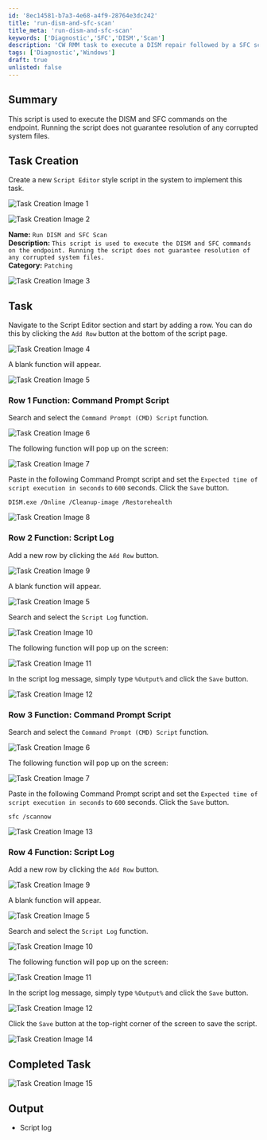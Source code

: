 ```yaml
---
id: '8ec14581-b7a3-4e68-a4f9-28764e3dc242'
title: 'run-dism-and-sfc-scan'
title_meta: 'run-dism-and-sfc-scan'
keywords: ['Diagnostic','SFC','DISM','Scan']
description: 'CW RMM task to execute a DISM repair followed by a SFC scan. This can be used to fix any potential corruptions'
tags: ['Diagnostic','Windows']
draft: true
unlisted: false
---
```


## Summary

This script is used to execute the DISM and SFC commands on the endpoint. Running the script does not guarantee resolution of any corrupted system files.

## Task Creation

Create a new `Script Editor` style script in the system to implement this task.

![Task Creation Image 1](../../../static/img/run-dism-and-sfc-scan/image_1.png)

![Task Creation Image 2](../../../static/img/run-dism-and-sfc-scan/image_2.png)

**Name:** `Run DISM and SFC Scan`  \
**Description:** `This script is used to execute the DISM and SFC commands on the endpoint. Running the script does not guarantee resolution of any corrupted system files.`  \
**Category:** `Patching`  

![Task Creation Image 3](../../../static/img/run-dism-and-sfc-scan/image_3.png)

## Task

Navigate to the Script Editor section and start by adding a row. You can do this by clicking the `Add Row` button at the bottom of the script page.

![Task Creation Image 4](../../../static/img/run-dism-and-sfc-scan/image_4.png)

A blank function will appear.

![Task Creation Image 5](../../../static/img/run-dism-and-sfc-scan/image_5.png)

### Row 1 Function: Command Prompt Script

Search and select the `Command Prompt (CMD) Script` function.

![Task Creation Image 6](../../../static/img/run-dism-and-sfc-scan/image_6.png)

The following function will pop up on the screen:

![Task Creation Image 7](../../../static/img/run-dism-and-sfc-scan/image_7.png)

Paste in the following Command Prompt script and set the `Expected time of script execution in seconds` to `600` seconds. Click the `Save` button.

```
DISM.exe /Online /Cleanup-image /Restorehealth
```

![Task Creation Image 8](../../../static/img/run-dism-and-sfc-scan/image_8.png)

### Row 2 Function: Script Log

Add a new row by clicking the `Add Row` button.

![Task Creation Image 9](../../../static/img/run-dism-and-sfc-scan/image_9.png)

A blank function will appear.

![Task Creation Image 5](../../../static/img/run-dism-and-sfc-scan/image_5.png)

Search and select the `Script Log` function.

![Task Creation Image 10](../../../static/img/run-dism-and-sfc-scan/image_10.png)

The following function will pop up on the screen:

![Task Creation Image 11](../../../static/img/run-dism-and-sfc-scan/image_11.png)

In the script log message, simply type `%Output%` and click the `Save` button.

![Task Creation Image 12](../../../static/img/run-dism-and-sfc-scan/image_12.png)

### Row 3 Function: Command Prompt Script

Search and select the `Command Prompt (CMD) Script` function.

![Task Creation Image 6](../../../static/img/run-dism-and-sfc-scan/image_6.png)

The following function will pop up on the screen:

![Task Creation Image 7](../../../static/img/run-dism-and-sfc-scan/image_7.png)

Paste in the following Command Prompt script and set the `Expected time of script execution in seconds` to `600` seconds. Click the `Save` button.

```
sfc /scannow
```

![Task Creation Image 13](../../../static/img/run-dism-and-sfc-scan/image_13.png)

### Row 4 Function: Script Log

Add a new row by clicking the `Add Row` button.

![Task Creation Image 9](../../../static/img/run-dism-and-sfc-scan/image_9.png)

A blank function will appear.

![Task Creation Image 5](../../../static/img/run-dism-and-sfc-scan/image_5.png)

Search and select the `Script Log` function.

![Task Creation Image 10](../../../static/img/run-dism-and-sfc-scan/image_10.png)

The following function will pop up on the screen:

![Task Creation Image 11](../../../static/img/run-dism-and-sfc-scan/image_11.png)

In the script log message, simply type `%Output%` and click the `Save` button.

![Task Creation Image 12](../../../static/img/run-dism-and-sfc-scan/image_12.png)

Click the `Save` button at the top-right corner of the screen to save the script.

![Task Creation Image 14](../../../static/img/run-dism-and-sfc-scan/image_14.png)

## Completed Task

![Task Creation Image 15](../../../static/img/run-dism-and-sfc-scan/image_15.png)

## Output

- Script log